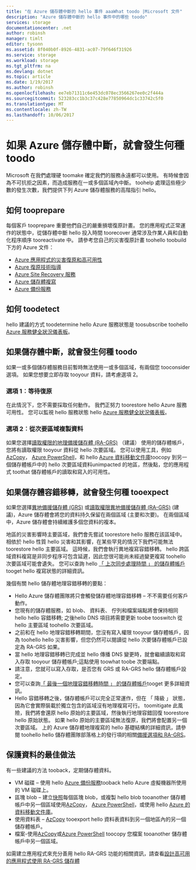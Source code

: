 ```yaml
---
title: "在 Azure 儲存體中斷的 hello 事件 aaaWhat toodo |Microsoft 文件"
description: "Azure 儲存體中斷的 hello 事件中的哪些 toodo"
services: storage
documentationcenter: .net
author: robinsh
manager: timlt
editor: tysonn
ms.assetid: 8f040b0f-8926-4831-ac07-79f646f31926
ms.service: storage
ms.workload: storage
ms.tgt_pltfrm: na
ms.devlang: dotnet
ms.topic: article
ms.date: 1/19/2017
ms.author: robinsh
ms.openlocfilehash: ee7eb71311c6e453dc078ec3566267ee0c2f444a
ms.sourcegitcommit: 523283cc1b3c37c428e77850964dc1c33742c5f0
ms.translationtype: MT
ms.contentlocale: zh-TW
ms.lasthandoff: 10/06/2017
---
```

# <a name="what-toodo-if-an-azure-storage-outage-occurs"></a>如果 Azure 儲存體中斷，就會發生何種 toodo
Microsoft 在我們處理硬 toomake 確定我們的服務永遠都可以使用。 有時候會因為不可抗拒之因素，而造成服務在一或多個區域內中斷。 toohelp 處理這些極少數的發生次數，我們提供下列 Azure 儲存體服務的高階指引 hello。

## <a name="how-tooprepare"></a>如何 tooprepare
每個客戶 tooprepare 重要他們自己的嚴重損壞復原計畫。 您的應用程式正常運作的狀態中，從儲存體中斷 hello 投入時間 toorecover 通常涉及作業人員和自動化程序順序 tooreactivate 中。 請參考您自己的災害復原計畫 toohello toobuild 下方的 Azure 文件：

* [Azure 應用程式的災害復原和高可用性](../resiliency/resiliency-disaster-recovery-high-availability-azure-applications.md)
* [Azure 復原技術指導](../resiliency/resiliency-technical-guidance.md)
* [Azure Site Recovery 服務](https://azure.microsoft.com/services/site-recovery/)
* [Azure 儲存體複寫](storage-redundancy.md)
* [Azure 備份服務](https://azure.microsoft.com/services/backup/)

## <a name="how-toodetect"></a>如何 toodetect
hello 建議的方式 toodetermine hello Azure 服務狀態是 toosubscribe toohello [Azure 服務健全狀況儀表板](https://azure.microsoft.com/status/)。

## <a name="what-toodo-if-a-storage-outage-occurs"></a>如果儲存體中斷，就會發生何種 toodo
如果一或多個儲存體服務目前暫時無法使用一或多個區域，有兩個您 tooconsider 選項。 如果您想要立即存取 tooyour 資料，請考慮選項 2。

### <a name="option-1-wait-for-recovery"></a>選項 1︰等待復原
在此情況下，您不需要採取任何動作。 我們正努力 toorestore hello Azure 服務可用性。 您可以監視 hello 服務狀態 hello [Azure 服務健全狀況儀表板](https://azure.microsoft.com/status/)。

### <a name="option-2-copy-data-from-secondary"></a>選項 2︰從次要區域複製資料
如果您選擇[讀取權限的地理備援儲存體 (RA-GRS)](storage-redundancy.md#read-access-geo-redundant-storage) （建議） 使用的儲存體帳戶，您將有讀取權限 tooyour 資料從 hello 次要區域。 您可以使用工具，例如[AzCopy](storage-use-azcopy.md)， [Azure PowerShell](storage-powershell-guide-full.md)，和 hello [Azure 資料移動文件庫](https://azure.microsoft.com/blog/introducing-azure-storage-data-movement-library-preview-2/)toocopy 到另一個儲存體帳戶中的 hello 次要區域資料unimpacted 的地區，然後點，您的應用程式 toothat 儲存體帳戶的讀取和寫入的可用性。

## <a name="what-tooexpect-if-a-storage-failover-occurs"></a>如果儲存體容錯移轉，就會發生何種 tooexpect
如果您選擇[異地備援儲存體 (GRS)](storage-redundancy.md#geo-redundant-storage) 或[讀取權限異地備援儲存體 (RA-GRS)](storage-redundancy.md#read-access-geo-redundant-storage) (建議)，Azure 儲存體會將您的資料持久保留在兩個區域 (主要和次要)。 在兩個區域中，Azure 儲存體會持續維護多個您資料的複本。

地區的災害影響時主要區域，我們會先嘗試 toorestore hello 服務在該區域中。 相依於 hello 性質 hello 災害和其影響，在某些罕見的情況下我們可能無法 toorestore hello 主要區域。 這時候，我們會執行異地複寫容錯移轉。 hello 跨區域資料複寫是非同步程序可包含延遲，因此您很可能尚未經過變更複寫 toohello 次要區域可能會遺失。 您可以查詢 hello [「 上次同步處理時間 」 的儲存體帳戶](https://blogs.msdn.microsoft.com/windowsazurestorage/2013/12/11/windows-azure-storage-redundancy-options-and-read-access-geo-redundant-storage/)tooget hello 複寫狀態的詳細資訊。

幾個有關 hello 儲存體地理容錯移轉的要點：

* Hello Azure 儲存體團隊將只會觸發儲存體地理容錯移轉 – 不不需要任何客戶動作。
* 您現有的儲存體服務，如 blob、 資料表、 佇列和檔案端點將會保持相同 hello hello 容錯移轉; 之後hello DNS 項目將需要更新 toobe tooswitch 從 hello 主要區域 toohello 次要區域。
* 之前和在 hello 地理容錯移轉期間，您沒有寫入權限 tooyour 儲存體帳戶，因為 toohello hello 災害影響，但您仍然可以閱讀從 hello 次要儲存體帳戶已設定為 RA-GRS 如果。
* 當 hello 地理容錯移轉已完成並 hello 傳播 DNS 變更時，就會繼續讀取和寫入存取 tooyour 儲存體帳戶;這點使用 toowhat toobe 次要端點。 
* 請注意，您就可以寫入存取，是否您有 GRS 或 RA-GRS hello 儲存體帳戶設定。 
* 您可以查詢[「 最後一個地理容錯移轉時間 」 的儲存體帳戶](https://msdn.microsoft.com/library/azure/ee460802.aspx)tooget 更多詳細資訊。
* Hello 容錯移轉之後，儲存體帳戶可以完全正常運作，但在 「 降級 」 狀態，因為它會實際裝載於獨立包含的區域沒有地理複寫可行。 toomitigate 此風險，我們將會還原 hello 原始的主要區域，然後執行地理容錯回復 toorestore hello 原始狀態。 如果 hello 原始的主要區域無法復原，我們將會配置另一個次要區域。
  上的 Azure 儲存體地理複寫的 hello 基礎結構的詳細資訊，請參閱 toohello hello 儲存體團隊部落格上的發行項的相關[備援選項和 RA-GRS](https://blogs.msdn.microsoft.com/windowsazurestorage/2013/12/11/windows-azure-storage-redundancy-options-and-read-access-geo-redundant-storage/)。

## <a name="best-practices-for-protecting-your-data"></a>保護資料的最佳做法
有一些建議的方法 tooback，定期儲存體資料。

* VM 磁碟 – 使用 hello [Azure 備份服務](https://azure.microsoft.com/services/backup/)tooback hello Azure 虛擬機器所使用的 VM 磁碟上。
* 區塊 blob – 建立[快照](https://msdn.microsoft.com/library/azure/hh488361.aspx)每個區塊 blob，或複製 hello blob tooanother 儲存體帳戶中另一個區域使用[AzCopy](storage-use-azcopy.md)， [Azure PowerShell](storage-powershell-guide-full.md)，或使用 hello [Azure 的資料移動文件庫](https://azure.microsoft.com/blog/introducing-azure-storage-data-movement-library-preview-2/)。
* 使用資料表 – [AzCopy](storage-use-azcopy.md) tooexport hello 資料表資料到另一個地區內的另一個儲存體帳戶。
* 檔案-使用[AzCopy](storage-use-azcopy.md)或[Azure PowerShell](storage-powershell-guide-full.md) toocopy 您檔案 tooanother 儲存體帳戶中另一個區域。

如需建立應用程式來充分善用 hello RA-GRS 功能的相關資訊，請查看[設計高可用的應用程式使用 RA-GRS 儲存體](storage-designing-ha-apps-with-ragrs.md)

